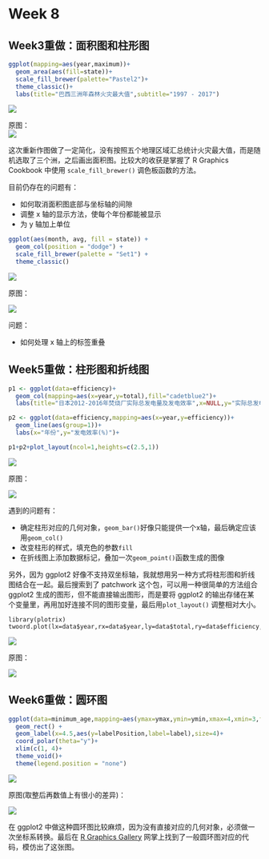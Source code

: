 # Week 8 

## Week3重做：面积图和柱形图

```r
ggplot(mapping=aes(year,maximum))+ 
  geom_area(aes(fill=state))+ 
  scale_fill_brewer(palette="Pastel2")+
  theme_classic()+ 
  labs(title="巴西三洲年森林火灾最大值",subtitle="1997 - 2017")
```
![](images/7_3.jpg)

原图：   
![](images/4_tableau_graph_1.jpg) 

这次重新作图做了一定简化，没有按照五个地理区域汇总统计火灾最大值，而是随机选取了三个洲，之后画出面积图。比较大的收获是掌握了 R Graphics Cookbook 中使用 `scale_fill_brewer()` 调色板函数的方法。  

目前仍存在的问题有：

* 如何取消面积图底部与坐标轴的间隙  
* 调整 x 轴的显示方法，使每个年份都能被显示  
* 为 y 轴加上单位

```r
ggplot(aes(month, avg, fill = state)) + 
  geom_col(position = "dodge") + 
  scale_fill_brewer(palette = "Set1") + 
  theme_classic()
```

![](images/7_4.png)

原图：  

![](images/4_excel_graph.jpg)

问题：
* 如何处理 x 轴上的标签重叠  

## Week5重做：柱形图和折线图

``` r
p1 <- ggplot(data=efficiency)+ 
  geom_col(mapping=aes(x=year,y=total),fill="cadetblue2")+ 
  labs(title="日本2012-2016年焚烧厂实际总发电量及发电效率",x=NULL,y="实际总发电量(GWh/年)")+ 

p2 <- ggplot(data=efficiency,mapping=aes(x=year,y=efficiency))+
  geom_line(aes(group=1))+
  labs(x="年份",y="发电效率(%)")+

p1+p2+plot_layout(ncol=1,heights=c(2.5,1))
```

![](images/7_1.png)

原图：

![](images/5_efficiency.jpg)

遇到的问题有：

* 确定柱形对应的几何对象，`geom_bar()`好像只能提供一个x轴，最后确定应该用`geom_col()`
* 改变柱形的样式，填充色的参数`fill`
* 在折线图上添加数据标记，叠加一次`geom_point()`函数生成的图像

另外，因为 ggplot2 好像不支持双坐标轴，我就想用另一种方式将柱形图和折线图结合在一起。最后搜索到了 patchwork 这个包，可以用一种很简单的方法组合 ggplot2 生成的图形，但不能直接输出图形，而是要将 ggplot2 的输出存储在某个变量里，再用加好连接不同的图形变量，最后用`plot_layout()` 调整相对大小。


```
library(plotrix)
twoord.plot(lx=data$year,rx=data$year,ly=data$total,ry=data$efficiency,type=c("bar","line"),lcol="steelblue",rcol="navy",lylim=c(0,14))
```

![](images/7_5.png)

原图：  

![](images/5_efficiency.png)



## Week6重做：圆环图

``` r
ggplot(data=minimum_age,mapping=aes(ymax=ymax,ymin=ymin,xmax=4,xmin=3,fill=age))+
  geom_rect() +
  geom_label(x=4.5,aes(y=labelPosition,label=label),size=4)+
  coord_polar(theta="y")+
  xlim(c(1, 4)+
  theme_void()+
  theme(legend.position = "none")
```

![](images/7_2.png)

原图(取整后再数值上有很小的差异)：

![](images/6_r_3.jpg)

在 ggplot2 中做这种圆环图比较麻烦，因为没有直接对应的几何对象，必须做一次坐标系转换。最后在 [R Graphics Gallery](https://www.r-graph-gallery.com/128-ring-or-donut-plot.html) 网掌上找到了一般圆环图对应的代码，模仿出了这张图。
